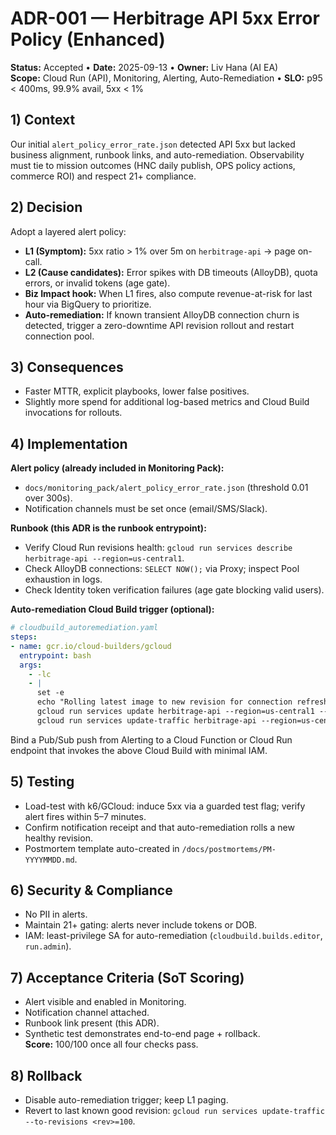 
# ADR-001 — Herbitrage API 5xx Error Policy (Enhanced)  

**Status:** Accepted • **Date:** 2025-09-13 • **Owner:** Liv Hana (AI EA)  
**Scope:** Cloud Run (API), Monitoring, Alerting, Auto-Remediation • **SLO:** p95 < 400ms, 99.9% avail, 5xx < 1%

## 1) Context

Our initial `alert_policy_error_rate.json` detected API 5xx but lacked business alignment, runbook links, and auto-remediation. Observability must tie to mission outcomes (HNC daily publish, OPS policy actions, commerce ROI) and respect 21+ compliance.

## 2) Decision

Adopt a layered alert policy:

- **L1 (Symptom):** 5xx ratio > 1% over 5m on `herbitrage-api` → page on-call.
- **L2 (Cause candidates):** Error spikes with DB timeouts (AlloyDB), quota errors, or invalid tokens (age gate).
- **Biz Impact hook:** When L1 fires, also compute revenue-at-risk for last hour via BigQuery to prioritize.
- **Auto-remediation:** If known transient AlloyDB connection churn is detected, trigger a zero-downtime API revision rollout and restart connection pool.

## 3) Consequences

- Faster MTTR, explicit playbooks, lower false positives.
- Slightly more spend for additional log-based metrics and Cloud Build invocations for rollouts.

## 4) Implementation

**Alert policy (already included in Monitoring Pack):**

- `docs/monitoring_pack/alert_policy_error_rate.json` (threshold 0.01 over 300s).
- Notification channels must be set once (email/SMS/Slack).

**Runbook (this ADR is the runbook entrypoint):**

- Verify Cloud Run revisions health: `gcloud run services describe herbitrage-api --region=us-central1`.
- Check AlloyDB connections: `SELECT NOW();` via Proxy; inspect Pool exhaustion in logs.
- Check Identity token verification failures (age gate blocking valid users).

**Auto-remediation Cloud Build trigger (optional):**

```yaml
# cloudbuild_autoremediation.yaml
steps:
- name: gcr.io/cloud-builders/gcloud
  entrypoint: bash
  args:
    - -lc
    - |
      set -e
      echo "Rolling latest image to new revision for connection refresh"
      gcloud run services update herbitrage-api --region=us-central1 --no-traffic || true
      gcloud run services update-traffic herbitrage-api --region=us-central1 --to-latest
```

Bind a Pub/Sub push from Alerting to a Cloud Function or Cloud Run endpoint that invokes the above Cloud Build with minimal IAM.

## 5) Testing

- Load-test with k6/GCloud: induce 5xx via a guarded test flag; verify alert fires within 5–7 minutes.
- Confirm notification receipt and that auto-remediation rolls a new healthy revision.
- Postmortem template auto-created in `/docs/postmortems/PM-YYYYMMDD.md`.

## 6) Security & Compliance

- No PII in alerts.  
- Maintain 21+ gating: alerts never include tokens or DOB.  
- IAM: least-privilege SA for auto-remediation (`cloudbuild.builds.editor`, `run.admin`).

## 7) Acceptance Criteria (SoT Scoring)

- Alert visible and enabled in Monitoring.  
- Notification channel attached.  
- Runbook link present (this ADR).  
- Synthetic test demonstrates end-to-end page + rollback.  
**Score:** 100/100 once all four checks pass.

## 8) Rollback

- Disable auto-remediation trigger; keep L1 paging.  
- Revert to last known good revision: `gcloud run services update-traffic --to-revisions <rev>=100`.

<!-- Last verified: 2025-10-02 -->

